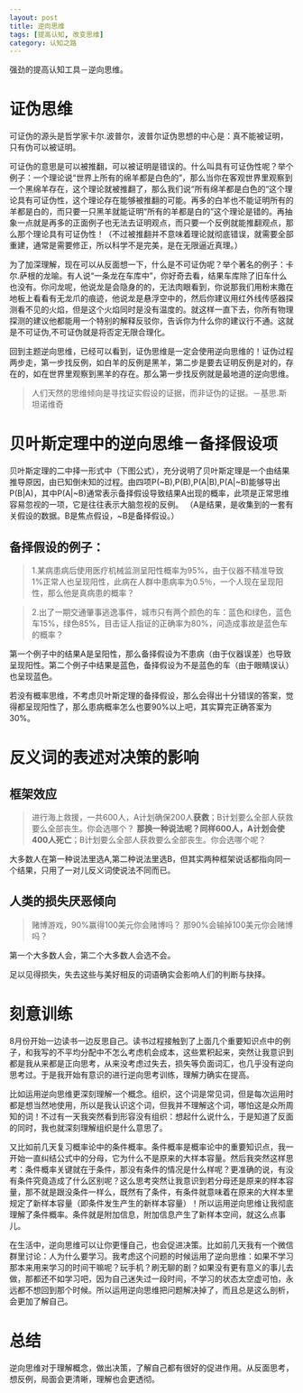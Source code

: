 ```yaml
---
layout: post
title: 逆向思维
tags: [提高认知, 改变思维]
category: 认知之路
---
```

强劲的提高认知工具－逆向思维。

# 证伪思维
可证伪的源头是哲学家卡尔.波普尔，波普尔证伪思想的中心是：真不能被证明，只有伪可以被证明。

可证伪的意思是可以被推翻，可以被证明是错误的。什么叫具有可证伪性呢？举个例子：一个理论说“世界上所有的绵羊都是白色的”，那么当你在客观世界里观察到一个黑绵羊存在，这个理论就被推翻了，那么我们说“所有绵羊都是白色的“这个理论具有可证伪性，这个理论存在能够被推翻的可能。再多的白羊也不能证明所有的羊都是白的，而只要一只黑羊就能证明“所有的羊都是白的”这个理论是错的。再抽象一点就是再多的正面例子也无法去证明观点，而只要一个反例就能推翻观点，那么那个理论具有可证伪性！（不过被推翻并不意味着理论就彻底错误，就需要全部重建，通常是需要修正，所以科学不是完美，是在无限逼近真理。）

为了加深理解，现在可以从反面想一下，什么是不可证伪呢？举个著名的例子：卡尔.萨根的龙喻。有人说“一条龙在车库中”，你好奇去看，结果车库除了旧车什么也没有。你问龙呢，他说龙是会隐身的的，无法肉眼看到，你说那我们用粉末撒在地板上看看有无龙爪的痕迹，他说龙是悬浮空中的，然后你建议用红外线传感器探测看不见的火焰，但是这个火焰同时是没有温度的。就这样一直下去，你所有物理探测的建议他都能用一个特别的解释反驳你，告诉你为什么你的建议行不通。这就是不可证伪,不可证伪就是将否定无限合理化。

回到主题逆向思维，已经可以看到，证伪思维是一定会使用逆向思维的！证伪过程两步走，第一步找反例，如白羊的反例是黑羊，第二步是要去证明反例是对的，存在的，如在世界里观察到黑羊的存在。那么第一步找反例就是最地道的逆向思维。

> 人们天然的思维倾向是寻找证实假设的证据，而非证伪的证据。－基思.斯坦诺维奇

# 贝叶斯定理中的逆向思维－备择假设项
贝叶斯定理的二中择一形式中（下图公式），充分说明了贝叶斯定理是一个由结果推导原因，由已知倒未知的过程。由四项P(~B),P(B),P(A|B),P(A|~B)能够导出P(B|A)，其中P(A|~B)通常表示备择假设导致结果A出现的概率，此项是正常思维容易忽视的一项，它是往往表示大脑忽视的反例。 （A是结果，是收集到的一套有关假设的数据。B是焦点假设，~B是备择假设。）

## 备择假设的例子：

> 1.某病患病后使用医疗机械监测呈阳性概率为95%，由于仪器不精准导致1%正常人也呈现阳性，此病在人群中患病率为0.5％，一个人现在呈现阳性，那么他是真病患的概率？

> 2.出了一期交通肇事逃逸事件，城市只有两个颜色的车：蓝色和绿色，蓝色车15%，绿色85%，目击证人指证的正确率为80%，问造成事故是蓝色车的概率？

第一个例子中的结果A是呈阳性，那么备择假设为不患病（由于仪器误差）也导致呈现阳性。第二个例子中结果是蓝色，备择假设为不是蓝色的车（由于眼睛误认）也呈现蓝色。

若没有概率思维，不考虑贝叶斯定理的备择假设，那么会得出十分错误的答案，觉得都呈现阳性了，那么患病概率怎么也要90%以上吧，其实算完正确答案为30%。
  
# 反义词的表述对决策的影响

## 框架效应
> 进行海上救援，一共600人，A计划确保200人**获救**；B计划要么全部人获救要么全部丧生。你会选哪个？
> **那换一种说法呢？**同样600人，A计划会使400人**死亡**；B计划要么全部人获救要么全部丧生。你会选哪个呢？

大多数人在第一种说法里选A,第二种说法里选B，但其实两种框架说话都指向同一个结果，只用了一对儿反义词使说法不同而已。

## 人类的损失厌恶倾向

> 赌博游戏，90%赢得100美元你会赌博吗？
> 那90%会输掉100美元你会赌博吗？

第一个大多数人会，第二个大多数人会选不会。

足以见得损失，失去这些与美好相反的词语确实会影响人们的判断与抉择。

#  刻意训练

8月份开始一边读书一边反思自己。读书过程接触到了上面几个重要知识点中的例子，和我写的不平均分配中不怎么考虑机会成本，这些累积起来，突然让我意识到都是我从来都是正向思考，从来没考虑过失去，损失等负面词汇，也几乎没有逆向思考过。于是我开始有意识的进行逆向思考训练，理解力确实在提高。

比如运用逆向思维更深刻理解一个概念。组织，这个词是常见词，但是每次运用时都是想当然地使用，所以是我认识这个词，但我并不理解这个词，哪怕这是众所周知的词！不过有一天我突然看到形容没有组织：想起什么说什么，于是知道了反面的同时，我也就深刻理解组织是什么意思了。

又比如前几天复习概率论中的条件概率。条件概率是概率论中的重要知识点，我一开始一直纠结公式中的分母，它为什么不是原来的大样本容量。然后我突然这样思考：条件概率关键就在于条件，那没有条件的情况是什么样呢？更准确的说，有没有条件究竟造成了什么区别呢？这么思考突然让我意识到若分母还是原来的样本容量，那不就是跟没条件一样么，既然有了条件，有条件就意味着在原来的大样本里规定了新样本容量（即条件发生产生的新样本容量）！所以运用逆向思维让我彻底理解了条件概率。条件就是附加信息，附加信息产生了新样本空间，就这么点事儿。

在生活中，逆向思维可以让你更懂自己，也会促进决策。比如前几天我有一个微信群里讨论：人为什么要学习。我考虑这个问题的时候运用了逆向思维：如果不学习那本来用来学习的时间干嘛呢？玩手机？刷无聊的剧？如果没有更有意义的事儿去做，那都还不如学习吧，因为自己迷失过一段时间，不学习的状态太空虚可怕，永远都不想回到那个时候。所以运用逆向思维把问题解决掉了，而且总是这么剖析，会更加了解自己。
# 总结
逆向思维对于理解概念，做出决策，了解自己都有很好的促进作用。从反面思考，想反例，局面会更清晰，理解也会更透彻。

